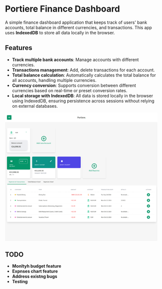 # Portiere Finance Dashboard

A simple finance dashboard application that keeps track of users' bank accounts, total balance in different currencies, and transactions. This app uses **IndexedDB** to store all data locally in the browser.

## Features

- **Track multiple bank accounts**: Manage accounts with different currencies.
- **Transactions management**: Add, delete transactions for each account.
- **Total balance calculation**: Automatically calculates the total balance for all accounts, handling multiple currencies.
- **Currency conversion**: Supports conversion between different currencies based on real-time or preset conversion rates.
- **Local storage with IndexedDB**: All data is stored locally in the browser using IndexedDB, ensuring persistence across sessions without relying on external databases.

<img src='./src//assets/portiere.png'>

## TODO

- **Monltyh budget feature**
- **Expnses chart feature**
- **Address existng bugs**
- **Testing**
